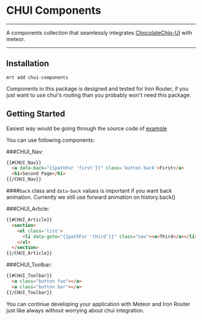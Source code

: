 # CHUI Components

---
A components collection that seamlessly integrates [ChocolateChip-UI](http://chocolatechip-ui.com/) with meteor.
	
---
## Installation

```
mrt add chui-components
```

Components in this package is designed and tested for Iron Router, if you just want to use chui's routing than you probably won't need this package.

## Getting Started
Easiest way would be going through the source code of [example](https://github.com/yasinuslu/chui-components/tree/master/example)

You can use following components:

###CHUI_Nav:

```html
{{#CHUI_Nav}}
  <a data-back="{{pathFor 'first'}}" class='button back'>First</a>
  <h1>Second Page</h1>
{{/CHUI_Nav}}
```

####`back` class and `data-back` values is important if you want back animation. Currently we still use forward animation on history.back()

###CHUI_Article:

```html
{{#CHUI_Article}}
  <section>
    <ul class='list'>
      <li data-goto="{{pathFor 'third'}}" class="nav"><a>Third</a></li>
    </ul>
  </section>
{{/CHUI_Article}}
```


###CHUI_Toolbar:

```html
{{#CHUI_Toolbar}}
  <a class="button foo"></a>
  <a class="button bar"></a>
{{/CHUI_Toolbar}}
```


You can continue developing your application with Meteor and Iron Router just like always without worrying about chui integration.
